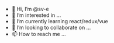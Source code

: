 - 👋 Hi, I’m @sv-e
- 👀 I’m interested in ...
- 🌱 I’m currently learning react/redux/vue
- 💞️ I’m looking to collaborate on ...
- 📫 How to reach me ...

<!---
sv-e/sv-e is a ✨ special ✨ repository because its `README.md` (this file) appears on your GitHub profile.
You can click the Preview link to take a look at your changes.
--->
